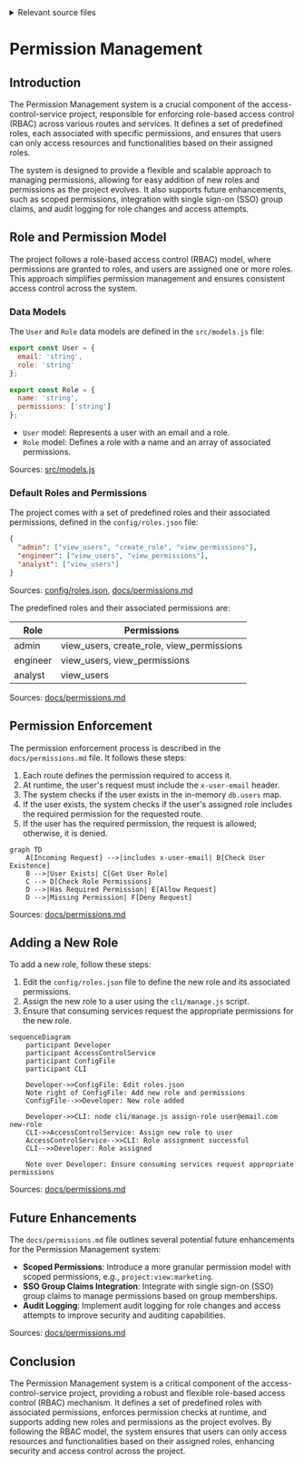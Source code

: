 <details>
<summary>Relevant source files</summary>

The following files were used as context for generating this wiki page:

- [config/roles.json](https://github.com/aanickode/access-control-service/blob/main/config/roles.json)
- [src/models.js](https://github.com/aanickode/access-control-service/blob/main/src/models.js)
- [docs/permissions.md](https://github.com/aanickode/access-control-service/blob/main/docs/permissions.md)

</details>

# Permission Management

## Introduction

The Permission Management system is a crucial component of the access-control-service project, responsible for enforcing role-based access control (RBAC) across various routes and services. It defines a set of predefined roles, each associated with specific permissions, and ensures that users can only access resources and functionalities based on their assigned roles.

The system is designed to provide a flexible and scalable approach to managing permissions, allowing for easy addition of new roles and permissions as the project evolves. It also supports future enhancements, such as scoped permissions, integration with single sign-on (SSO) group claims, and audit logging for role changes and access attempts.

## Role and Permission Model

The project follows a role-based access control (RBAC) model, where permissions are granted to roles, and users are assigned one or more roles. This approach simplifies permission management and ensures consistent access control across the system.

### Data Models

The `User` and `Role` data models are defined in the `src/models.js` file:

```javascript
export const User = {
  email: 'string',
  role: 'string'
};

export const Role = {
  name: 'string',
  permissions: ['string']
};
```

- `User` model: Represents a user with an email and a role.
- `Role` model: Defines a role with a name and an array of associated permissions.

Sources: [src/models.js](https://github.com/aanickode/access-control-service/blob/main/src/models.js)

### Default Roles and Permissions

The project comes with a set of predefined roles and their associated permissions, defined in the `config/roles.json` file:

```json
{
  "admin": ["view_users", "create_role", "view_permissions"],
  "engineer": ["view_users", "view_permissions"],
  "analyst": ["view_users"]
}
```

Sources: [config/roles.json](https://github.com/aanickode/access-control-service/blob/main/config/roles.json), [docs/permissions.md](https://github.com/aanickode/access-control-service/blob/main/docs/permissions.md)

The predefined roles and their associated permissions are:

| Role     | Permissions                                 |
|----------|----------------------------------------------|
| admin    | view_users, create_role, view_permissions   |
| engineer | view_users, view_permissions                |
| analyst  | view_users                                  |

Sources: [docs/permissions.md](https://github.com/aanickode/access-control-service/blob/main/docs/permissions.md)

## Permission Enforcement

The permission enforcement process is described in the `docs/permissions.md` file. It follows these steps:

1. Each route defines the permission required to access it.
2. At runtime, the user's request must include the `x-user-email` header.
3. The system checks if the user exists in the in-memory `db.users` map.
4. If the user exists, the system checks if the user's assigned role includes the required permission for the requested route.
5. If the user has the required permission, the request is allowed; otherwise, it is denied.

```mermaid
graph TD
    A[Incoming Request] -->|includes x-user-email| B[Check User Existence]
    B -->|User Exists| C[Get User Role]
    C --> D[Check Role Permissions]
    D -->|Has Required Permission| E[Allow Request]
    D -->|Missing Permission| F[Deny Request]
```

Sources: [docs/permissions.md](https://github.com/aanickode/access-control-service/blob/main/docs/permissions.md)

## Adding a New Role

To add a new role, follow these steps:

1. Edit the `config/roles.json` file to define the new role and its associated permissions.
2. Assign the new role to a user using the `cli/manage.js` script.
3. Ensure that consuming services request the appropriate permissions for the new role.

```mermaid
sequenceDiagram
    participant Developer
    participant AccessControlService
    participant ConfigFile
    participant CLI

    Developer->>ConfigFile: Edit roles.json
    Note right of ConfigFile: Add new role and permissions
    ConfigFile-->>Developer: New role added

    Developer->>CLI: node cli/manage.js assign-role user@email.com new-role
    CLI->>AccessControlService: Assign new role to user
    AccessControlService-->>CLI: Role assignment successful
    CLI-->>Developer: Role assigned

    Note over Developer: Ensure consuming services request appropriate permissions
```

Sources: [docs/permissions.md](https://github.com/aanickode/access-control-service/blob/main/docs/permissions.md)

## Future Enhancements

The `docs/permissions.md` file outlines several potential future enhancements for the Permission Management system:

- **Scoped Permissions**: Introduce a more granular permission model with scoped permissions, e.g., `project:view:marketing`.
- **SSO Group Claims Integration**: Integrate with single sign-on (SSO) group claims to manage permissions based on group memberships.
- **Audit Logging**: Implement audit logging for role changes and access attempts to improve security and auditing capabilities.

Sources: [docs/permissions.md](https://github.com/aanickode/access-control-service/blob/main/docs/permissions.md)

## Conclusion

The Permission Management system is a critical component of the access-control-service project, providing a robust and flexible role-based access control (RBAC) mechanism. It defines a set of predefined roles with associated permissions, enforces permission checks at runtime, and supports adding new roles and permissions as the project evolves. By following the RBAC model, the system ensures that users can only access resources and functionalities based on their assigned roles, enhancing security and access control across the project.